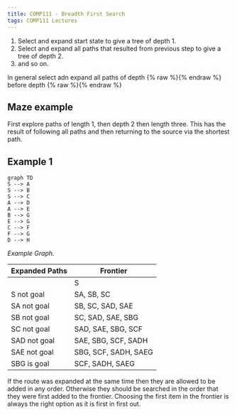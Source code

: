 ```yaml
---
title: COMP111 - Breadth First Search
tags: COMP111 Lectures
---
```

1. Select and expand start state to give a tree of depth 1.
1. Select and expand all paths that resulted from previous step to give a tree of depth 2.
1. and so on.

In general select adn expand all paths of depth {% raw %}<![CDATA[\(n\)]]>{% endraw %} before depth {% raw %}<![CDATA[\(n + 1\)]]>{% endraw %}

## Maze example

First explore paths of length 1, then depth 2 then length three. This has the result of following all paths and then returning to the source via the shortest path.

## Example 1

```mermaid
graph TD
S --> A
S --> B
S --> C
A --> D
A --> E
B --> G
E --> G
C --> F
F --> G
D --> H
```
*Example Graph.*

| Expanded Paths | Frontier|
| --- | --- |
| | S |
| S not goal | SA, SB, SC |
| SA not goal | SB, SC, SAD, SAE |
| SB not goal | SC, SAD, SAE, SBG |
| SC not goal | SAD, SAE, SBG, SCF |
| SAD not goal | SAE, SBG, SCF, SADH |
| SAE not goal | SBG, SCF, SADH, SAEG |
| SBG is goal | SCF, SADH, SAEG |

If the route was expanded at the same time then they are allowed to be added in any order. Otherwise they should be searched in the order that they were first added to the frontier. Choosing the first item in the frontier is always the right option as it is first in first out.
